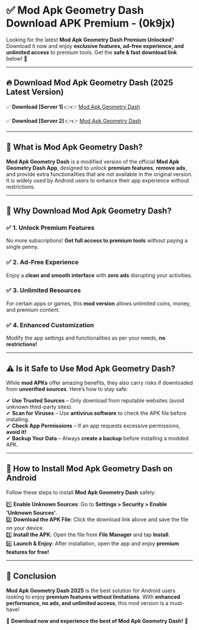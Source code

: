 
# ✅ Mod Apk Geometry Dash Download APK Premium -  (0k9jx) 

Looking for the latest **Mod Apk Geometry Dash Premium Unlocked**? Download it now and enjoy **exclusive features, ad-free experience, and unlimited access** to premium tools. Get the **safe & fast download link** below! 🚀

---

## 🔥 Download Mod Apk Geometry Dash (2025 Latest Version)

✅ **Download [Server 1]** 👉👉 [Mod Apk Geometry Dash ](https://apkcomod.com?title=Mod_Apk_Geometry_Dash)  

✅ **Download [Server 2]** 👉👉 [Mod Apk Geometry Dash ](https://apkcomod.com?title=Mod_Apk_Geometry_Dash)  


---

## 📌 What is Mod Apk Geometry Dash?

**Mod Apk Geometry Dash** is a modified version of the official **Mod Apk Geometry Dash App**, designed to unlock **premium features**, **remove ads**, and provide extra functionalities that are not available in the original version. It is widely used by Android users to enhance their app experience without restrictions.

---

## 🌟 Why Download Mod Apk Geometry Dash?

### ✅ 1. Unlock Premium Features
No more subscriptions! **Get full access to premium tools** without paying a single penny.

### ✅ 2. Ad-Free Experience
Enjoy a **clean and smooth interface** with **zero ads** disrupting your activities.

### ✅ 3. Unlimited Resources
For certain apps or games, this **mod version** allows unlimited coins, money, and premium content.

### ✅ 4. Enhanced Customization
Modify the app settings and functionalities as per your needs, **no restrictions!**

---

## ⚠️ Is it Safe to Use Mod Apk Geometry Dash?

While **mod APKs** offer amazing benefits, they also carry risks if downloaded from **unverified sources**. Here’s how to stay safe:

✔ **Use Trusted Sources** – Only download from reputable websites (avoid unknown third-party sites).  
✔ **Scan for Viruses** – Use **antivirus software** to check the APK file before installing.  
✔ **Check App Permissions** – If an app requests excessive permissions, **avoid it!**  
✔ **Backup Your Data** – Always **create a backup** before installing a modded APK.

---

## 📲 How to Install Mod Apk Geometry Dash on Android

Follow these steps to install **Mod Apk Geometry Dash** safely:

1️⃣ **Enable Unknown Sources**: Go to **Settings > Security > Enable 'Unknown Sources'**.  
2️⃣ **Download the APK File**: Click the download link above and save the file on your device.  
3️⃣ **Install the APK**: Open the file from **File Manager** and tap **Install**.  
4️⃣ **Launch & Enjoy**: After installation, open the app and enjoy **premium features for free!**

---

## 🚀 Conclusion

**Mod Apk Geometry Dash 2025** is the best solution for Android users looking to enjoy **premium features without limitations**. With **enhanced performance, no ads, and unlimited access**, this mod version is a must-have!

🔻 **Download now and experience the best of Mod Apk Geometry Dash!** 🔻

